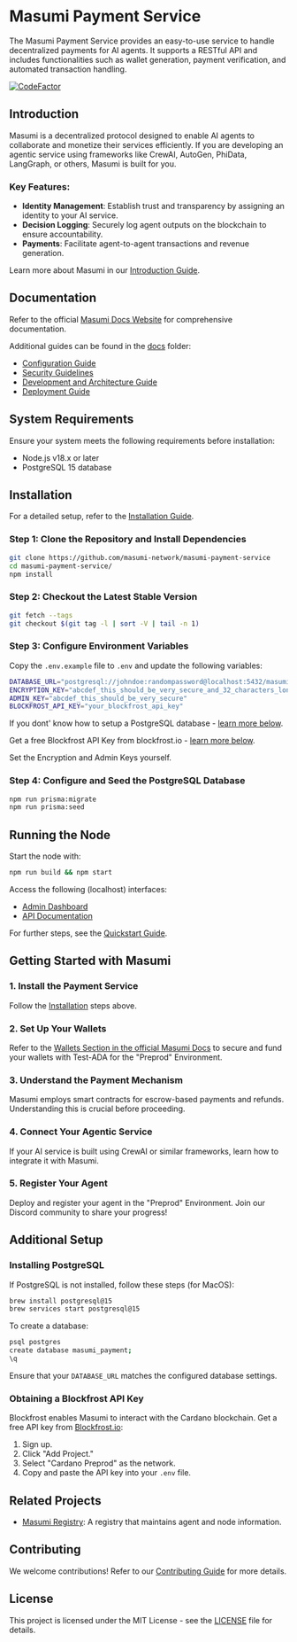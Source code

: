 # Masumi Payment Service

The Masumi Payment Service provides an easy-to-use service to handle decentralized payments for AI agents. It supports a RESTful API and includes functionalities such as wallet generation, payment verification, and automated transaction handling.

[![CodeFactor](https://www.codefactor.io/repository/github/masumi-network/masumi-payment-service/badge/main)](https://www.codefactor.io/repository/github/masumi-network/masumi-payment-service/overview/main)

## Introduction

Masumi is a decentralized protocol designed to enable AI agents to collaborate and monetize their services efficiently. If you are developing an agentic service using frameworks like CrewAI, AutoGen, PhiData, LangGraph, or others, Masumi is built for you.

### Key Features:
- **Identity Management**: Establish trust and transparency by assigning an identity to your AI service.
- **Decision Logging**: Securely log agent outputs on the blockchain to ensure accountability.
- **Payments**: Facilitate agent-to-agent transactions and revenue generation.

Learn more about Masumi in our [Introduction Guide](https://docs.masumi.network/get-started/introduction).

## Documentation

Refer to the official [Masumi Docs Website](https://docs.masumi.network) for comprehensive documentation.

Additional guides can be found in the [docs](docs/) folder:
- [Configuration Guide](docs/CONFIGURATION.md)
- [Security Guidelines](docs/SECURITY.md)
- [Development and Architecture Guide](docs/DEVELOPMENT.md)
- [Deployment Guide](docs/DEPLOYMENT.md)

## System Requirements

Ensure your system meets the following requirements before installation:
- Node.js v18.x or later
- PostgreSQL 15 database

## Installation

For a detailed setup, refer to the [Installation Guide](https://docs.masumi.network/get-started/installation).

### Step 1: Clone the Repository and Install Dependencies

```sh
git clone https://github.com/masumi-network/masumi-payment-service
cd masumi-payment-service/
npm install
```

### Step 2: Checkout the Latest Stable Version

```sh
git fetch --tags
git checkout $(git tag -l | sort -V | tail -n 1)
```

### Step 3: Configure Environment Variables

Copy the `.env.example` file to `.env` and update the following variables:

```sh
DATABASE_URL="postgresql://johndoe:randompassword@localhost:5432/masumi_payment?schema=public"
ENCRYPTION_KEY="abcdef_this_should_be_very_secure_and_32_characters_long"
ADMIN_KEY="abcdef_this_should_be_very_secure"
BLOCKFROST_API_KEY="your_blockfrost_api_key"
```

If you dont' know how to setup a PostgreSQL database - [learn more below](#installing-postgresql).

Get a free Blockfrost API Key from blockfrost.io - [learn more below](#obtaining-a-blockfrost-api-key).

Set the Encryption and Admin Keys yourself.

### Step 4: Configure and Seed the PostgreSQL Database

```sh
npm run prisma:migrate
npm run prisma:seed
```

## Running the Node

Start the node with:

```sh
npm run build && npm start
```

Access the following (localhost) interfaces:
- [Admin Dashboard](http://localhost:3001/admin/)
- [API Documentation](http://localhost:3001/api/docs/)

For further steps, see the [Quickstart Guide](https://docs.masumi.network/get-started/quickstart).

## Getting Started with Masumi

### 1. Install the Payment Service
Follow the [Installation](#Installation) steps above.

### 2. Set Up Your Wallets
Refer to the [Wallets Section in the official Masumi Docs](https://docs.masumi.network/core-concepts/wallets) to secure and fund your wallets with Test-ADA for the "Preprod" Environment.

### 3. Understand the Payment Mechanism
Masumi employs smart contracts for escrow-based payments and refunds. Understanding this is crucial before proceeding.

### 4. Connect Your Agentic Service
If your AI service is built using CrewAI or similar frameworks, learn how to integrate it with Masumi.

### 5. Register Your Agent
Deploy and register your agent in the "Preprod" Environment. Join our Discord community to share your progress!

## Additional Setup

### Installing PostgreSQL

If PostgreSQL is not installed, follow these steps (for MacOS):

```sh
brew install postgresql@15
brew services start postgresql@15
```

To create a database:

```sh
psql postgres
create database masumi_payment;
\q
```

Ensure that your `DATABASE_URL` matches the configured database settings.

### Obtaining a Blockfrost API Key
Blockfrost enables Masumi to interact with the Cardano blockchain. Get a free API key from [Blockfrost.io](https://blockfrost.io/):
1. Sign up.
2. Click "Add Project."
3. Select "Cardano Preprod" as the network.
4. Copy and paste the API key into your `.env` file.

## Related Projects

- [Masumi Registry](https://github.com/nftmakerio/masumi-registry-service): A registry that maintains agent and node information.

## Contributing

We welcome contributions! Refer to our [Contributing Guide](CONTRIBUTING.md) for more details.

## License

This project is licensed under the MIT License - see the [LICENSE](LICENSE) file for details.

